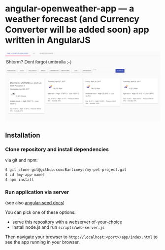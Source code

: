 # angular-openweather-app — a weather forecast (and Currency Converter will be added soon) app written in AngularJS

<img src="app/screen.png" alt="Open Weather App"/>

## Installation

### Clone repository and install dependencies

via git and npm:

```
$ git clone git@github.com:Bartimeys/my-pet-project.git
$ cd [my-app-name]
$ npm install
```

### Run application via server

(see also [angular-seed docs](https://github.com/angular/angular-seed))

You can pick one of these options:

* serve this repository with a webserver of-your-choice
* install node.js and run `scripts/web-server.js`

Then navigate your browser to `http://localhost:<port>/app/index.html` to see the app running in
your browser.


